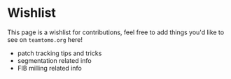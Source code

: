 # Wishlist

This page is a wishlist for contributions, feel free to add things you'd like to see on `teamtomo.org` here!

- patch tracking tips and tricks
- segmentation related info
- FIB milling related info
